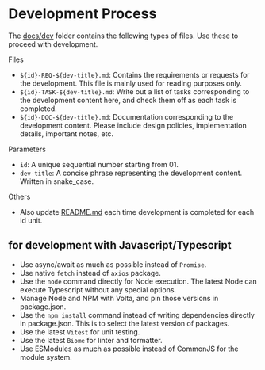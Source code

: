 # Development Process

The [docs/dev](./docs/dev) folder contains the following types of files. Use these to proceed with development.

Files

- `${id}-REQ-${dev-title}.md`: Contains the requirements or requests for the development. This file is mainly used for reading purposes only.
- `${id}-TASK-${dev-title}.md`: Write out a list of tasks corresponding to the development content here, and check them off as each task is completed.
- `${id}-DOC-${dev-title}.md`: Documentation corresponding to the development content. Please include design policies, implementation details, important notes, etc.

Parameters

- `id`: A unique sequential number starting from 01.
- `dev-title`: A concise phrase representing the development content. Written in snake_case.

Others

- Also update [README.md](./README.md) each time development is completed for each id unit.

## for development with Javascript/Typescript

- Use async/await as much as possible instead of `Promise`.
- Use native `fetch` instead of `axios` package.
- Use the `node` command directly for Node execution. The latest Node can execute Typescript without any special options.
- Manage Node and NPM with Volta, and pin those versions in package.json.
- Use the `npm install` command instead of writing dependencies directly in package.json. This is to select the latest version of packages.
- Use the latest `Vitest` for unit testing.
- Use the latest `Biome` for linter and formatter.
- Use ESModules as much as possible instead of CommonJS for the module system.
